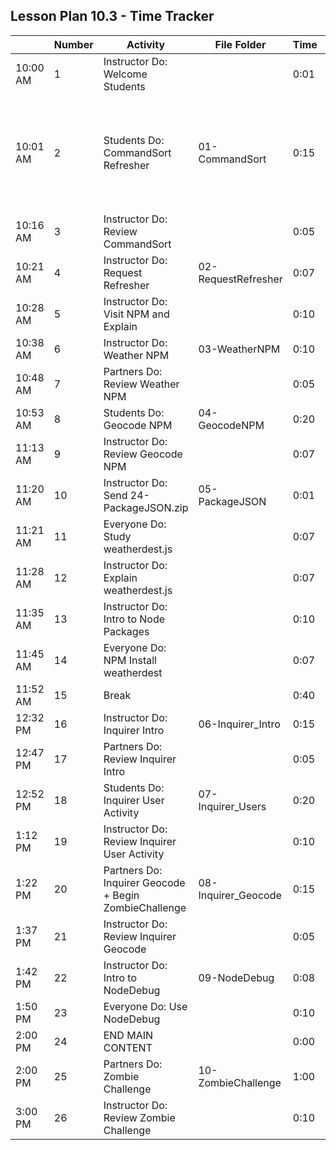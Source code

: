## Lesson Plan 10.3 - Time Tracker

|          | Number | Activity                                              | File Folder         | Time | Value    |     | Notes                                                                           |
| -------- | ------ | ----------------------------------------------------- | ------------------- | ---- | -------- | --- | ------------------------------------------------------------------------------- |
| 10:00 AM | 1      | Instructor Do: Welcome Students                       |                     | 0:01 |          |     | High or Critical Activities:                                                    |
| 10:01 AM | 2      | Students Do: CommandSort Refresher                    | 01-CommandSort      | 0:15 |          |     | Are worth spending extra moments on in class and/or may be pivotal to homework. |
| 10:16 AM | 3      | Instructor Do: Review CommandSort                     |                     | 0:05 |          |     |                                                                                 |
| 10:21 AM | 4      | Instructor Do: Request Refresher                      | 02-RequestRefresher | 0:07 | High     |     |                                                                                 |
| 10:28 AM | 5      | Instructor Do: Visit NPM and Explain                  |                     | 0:10 |          |     |                                                                                 |
| 10:38 AM | 6      | Instructor Do: Weather NPM                            | 03-WeatherNPM       | 0:10 |          |     |                                                                                 |
| 10:48 AM | 7      | Partners Do: Review Weather NPM                       |                     | 0:05 |          |     |                                                                                 |
| 10:53 AM | 8      | Students Do: Geocode NPM                              | 04-GeocodeNPM       | 0:20 | Critical |     |                                                                                 |
| 11:13 AM | 9      | Instructor Do: Review Geocode NPM                     |                     | 0:07 |          |     |                                                                                 |
| 11:20 AM | 10     | Instructor Do: Send 24-PackageJSON.zip                | 05-PackageJSON      | 0:01 |          |     |                                                                                 |
| 11:21 AM | 11     | Everyone Do: Study weatherdest.js                     |                     | 0:07 |          |     |                                                                                 |
| 11:28 AM | 12     | Instructor Do: Explain weatherdest.js                 |                     | 0:07 |          |     |                                                                                 |
| 11:35 AM | 13     | Instructor Do: Intro to Node Packages                 |                     | 0:10 | Critical |     |                                                                                 |
| 11:45 AM | 14     | Everyone Do: NPM Install weatherdest                  |                     | 0:07 | Critical |     |                                                                                 |
| 11:52 AM | 15     | Break                                                 |                     | 0:40 |          |     |                                                                                 |
| 12:32 PM | 16     | Instructor Do: Inquirer Intro                         | 06-Inquirer_Intro   | 0:15 | High     |     |                                                                                 |
| 12:47 PM | 17     | Partners Do: Review Inquirer Intro                    |                     | 0:05 |          |     |                                                                                 |
| 12:52 PM | 18     | Students Do: Inquirer User Activity                   | 07-Inquirer_Users   | 0:20 | Critical |     |                                                                                 |
| 1:12 PM | 19     | Instructor Do: Review Inquirer User Activity          |                     | 0:10 |          |     |                                                                                 |
| 1:22 PM  | 20     | Partners Do: Inquirer Geocode + Begin ZombieChallenge | 08-Inquirer_Geocode | 0:15 | High     |     |                                                                                 |
| 1:37 PM  | 21     | Instructor Do: Review Inquirer Geocode                |                     | 0:05 |          |     |                                                                                 |
| 1:42 PM  | 22     | Instructor Do: Intro to NodeDebug                     | 09-NodeDebug        | 0:08 | Very Low |     |                                                                                 |
| 1:50 PM  | 23     | Everyone Do: Use NodeDebug                            |                     | 0:10 |          |     |                                                                                 |
| 2:00 PM  | 24     | END MAIN CONTENT                                      |                     | 0:00 |          |     |                                                                                 |
| 2:00 PM  | 25     | Partners Do: Zombie Challenge                         | 10-ZombieChallenge  | 1:00 | Bonus    |     |                                                                                 |
| 3:00 PM  | 26     | Instructor Do: Review Zombie Challenge                |                     | 0:10 |          |     |                                                                                 |
